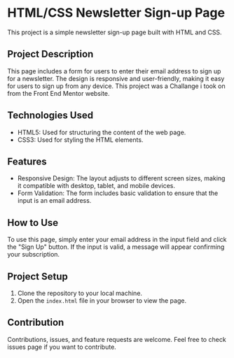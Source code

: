 # HTML/CSS Newsletter Sign-up Page

This project is a simple newsletter sign-up page built with HTML and CSS.

## Project Description

This page includes a form for users to enter their email address to sign up for a newsletter. The design is responsive and user-friendly, making it easy for users to sign up from any device. This project was a Challange i took on from the Front End Mentor website.

## Technologies Used

- HTML5: Used for structuring the content of the web page.
- CSS3: Used for styling the HTML elements.

## Features

- Responsive Design: The layout adjusts to different screen sizes, making it compatible with desktop, tablet, and mobile devices.
- Form Validation: The form includes basic validation to ensure that the input is an email address.

## How to Use

To use this page, simply enter your email address in the input field and click the "Sign Up" button. If the input is valid, a message will appear confirming your subscription.

## Project Setup

1. Clone the repository to your local machine.
2. Open the `index.html` file in your browser to view the page.

## Contribution

Contributions, issues, and feature requests are welcome. Feel free to check issues page if you want to contribute.




